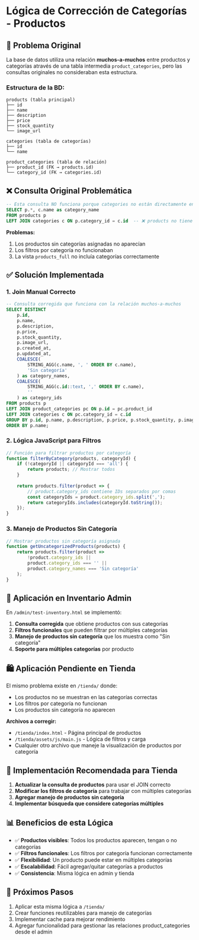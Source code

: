 # Lógica de Corrección de Categorías - Productos

## 🧩 **Problema Original**

La base de datos utiliza una relación **muchos-a-muchos** entre productos y categorías através de una tabla intermedia `product_categories`, pero las consultas originales no consideraban esta estructura.

### Estructura de la BD:
```
products (tabla principal)
├── id
├── name
├── description
├── price
├── stock_quantity
└── image_url

categories (tabla de categorías)
├── id
└── name

product_categories (tabla de relación)
├── product_id (FK → products.id)
└── category_id (FK → categories.id)
```

## ❌ **Consulta Original Problemática**

```sql
-- Esta consulta NO funciona porque categories no están directamente en products
SELECT p.*, c.name as category_name 
FROM products p
LEFT JOIN categories c ON p.category_id = c.id  -- ❌ products no tiene category_id
```

**Problemas:**
1. Los productos sin categorías asignadas no aparecían
2. Los filtros por categoría no funcionaban
3. La vista `products_full` no incluía categorías correctamente

## ✅ **Solución Implementada**

### 1. **Join Manual Correcto**
```sql
-- Consulta corregida que funciona con la relación muchos-a-muchos
SELECT DISTINCT
    p.id,
    p.name,
    p.description,
    p.price,
    p.stock_quantity,
    p.image_url,
    p.created_at,
    p.updated_at,
    COALESCE(
        STRING_AGG(c.name, ', ' ORDER BY c.name), 
        'Sin categoría'
    ) as category_names,
    COALESCE(
        STRING_AGG(c.id::text, ',' ORDER BY c.name), 
        ''
    ) as category_ids
FROM products p
LEFT JOIN product_categories pc ON p.id = pc.product_id
LEFT JOIN categories c ON pc.category_id = c.id
GROUP BY p.id, p.name, p.description, p.price, p.stock_quantity, p.image_url, p.created_at, p.updated_at
ORDER BY p.name;
```

### 2. **Lógica JavaScript para Filtros**
```javascript
// Función para filtrar productos por categoría
function filterByCategory(products, categoryId) {
    if (!categoryId || categoryId === 'all') {
        return products; // Mostrar todos
    }
    
    return products.filter(product => {
        // product.category_ids contiene IDs separados por comas
        const categoryIds = product.category_ids.split(',');
        return categoryIds.includes(categoryId.toString());
    });
}
```

### 3. **Manejo de Productos Sin Categoría**
```javascript
// Mostrar productos sin categoría asignada
function getUncategorizedProducts(products) {
    return products.filter(product => 
        !product.category_ids || 
        product.category_ids === '' || 
        product.category_names === 'Sin categoría'
    );
}
```

## 🎯 **Aplicación en Inventario Admin**

En `/admin/test-inventory.html` se implementó:

1. **Consulta corregida** que obtiene productos con sus categorías
2. **Filtros funcionales** que pueden filtrar por múltiples categorías
3. **Manejo de productos sin categoría** que los muestra como "Sin categoría"
4. **Soporte para múltiples categorías** por producto

## 🛍️ **Aplicación Pendiente en Tienda**

El mismo problema existe en `/tienda/` donde:
- Los productos no se muestran en las categorías correctas
- Los filtros por categoría no funcionan
- Los productos sin categoría no aparecen

**Archivos a corregir:**
- `/tienda/index.html` - Página principal de productos
- `/tienda/assets/js/main.js` - Lógica de filtros y carga
- Cualquier otro archivo que maneje la visualización de productos por categoría

## 🔧 **Implementación Recomendada para Tienda**

1. **Actualizar la consulta de productos** para usar el JOIN correcto
2. **Modificar los filtros de categoría** para trabajar con múltiples categorías
3. **Agregar manejo de productos sin categoría** 
4. **Implementar búsqueda que considere categorías múltiples**

## 📊 **Beneficios de esta Lógica**

- ✅ **Productos visibles**: Todos los productos aparecen, tengan o no categorías
- ✅ **Filtros funcionales**: Los filtros por categoría funcionan correctamente  
- ✅ **Flexibilidad**: Un producto puede estar en múltiples categorías
- ✅ **Escalabilidad**: Fácil agregar/quitar categorías a productos
- ✅ **Consistencia**: Misma lógica en admin y tienda

## 🚀 **Próximos Pasos**

1. Aplicar esta misma lógica a `/tienda/`
2. Crear funciones reutilizables para manejo de categorías
3. Implementar cache para mejorar rendimiento
4. Agregar funcionalidad para gestionar las relaciones product_categories desde el admin
